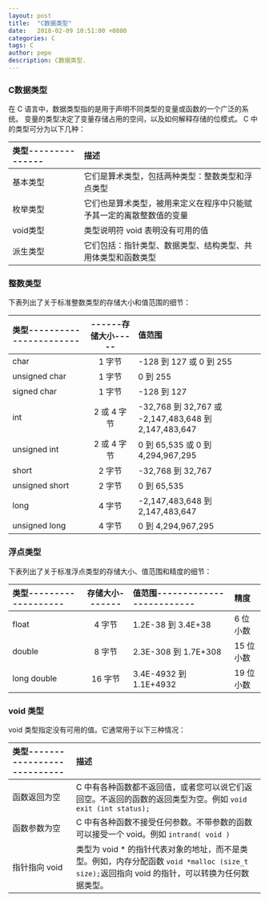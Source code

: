 ```yaml
---
layout: post
title:  "C数据类型"
date:   2018-02-09 10:51:00 +0800
categories: C
tags: C
author: pepe
description: C数据类型.
---
```


### **C数据类型**
在 C 语言中，数据类型指的是用于声明不同类型的变量或函数的一个广泛的系统。
变量的类型决定了变量存储占用的空间，以及如何解释存储的位模式。
 C 中的类型可分为以下几种：

|类型---------------|描述|
| :--------         | :---- |
|基本类型	        |它们是算术类型，包括两种类型：整数类型和浮点类型|
|枚举类型	        |它们也是算术类型，被用来定义在程序中只能赋予其一定的离散整数值的变量|
|void类型	        |类型说明符 void 表明没有可用的值|
|派生类型	        |它们包括：指针类型、数据类型、结构类型、共用体类型和函数类型|

### **整数类型**
下表列出了关于标准整数类型的存储大小和值范围的细节：

|类型-----------------------|------存储大小-----|值范围|
| :--------                 |:-----------------:|:---- |
|char	                    |1 字节	            |-128 到 127 或 0 到 255|
|unsigned char	            |1 字节	            |0 到 255|
|signed char	            |1 字节	            |-128 到 127|
|int	                    |2 或 4 字节	    |-32,768 到 32,767 或 -2,147,483,648 到 2,147,483,647|
|unsigned int	            |2 或 4 字节	    |0 到 65,535 或 0 到 4,294,967,295|
|short	                    |2 字节	            |-32,768 到 32,767|
|unsigned short	            |2 字节	            |0 到 65,535|
|long	                    |4 字节	            |-2,147,483,648 到 2,147,483,647|
|unsigned long	            |4 字节	            |0 到 4,294,967,295|

### **浮点类型**
下表列出了关于标准浮点类型的存储大小、值范围和精度的细节：

|类型-------------------|存储大小-------|值范围-------------------------|精度|
|:----------------------|:-------------:|:------------------------------|:---- |
|float	                |4 字节	        |1.2E-38 到 3.4E+38	            |6 位小数|
|double	                |8 字节	        |2.3E-308 到 1.7E+308	        |15 位小数|
|long double	        |16 字节	    |3.4E-4932 到 1.1E+4932	        |19 位小数|

### **void 类型**
void 类型指定没有可用的值。它通常用于以下三种情况：

|类型---------------------------|描述|
| :-----------------------------|:----|
|函数返回为空	                |C 中有各种函数都不返回值，或者您可以说它们返回空。不返回的函数的返回类型为空。例如 `void exit (int status);`|
|函数参数为空	                |C 中有各种函数不接受任何参数。不带参数的函数可以接受一个 void。例如 `intrand( void )`|
|指针指向 void	                |类型为 void * 的指针代表对象的地址，而不是类型。例如，内存分配函数 `void *malloc (size_t size);`返回指向 void 的指针，可以转换为任何数据类型。|












